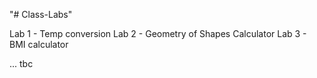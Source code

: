 "# Class-Labs" 

Lab 1 - Temp conversion
Lab 2 - Geometry of Shapes Calculator
Lab 3 - BMI calculator

... tbc
